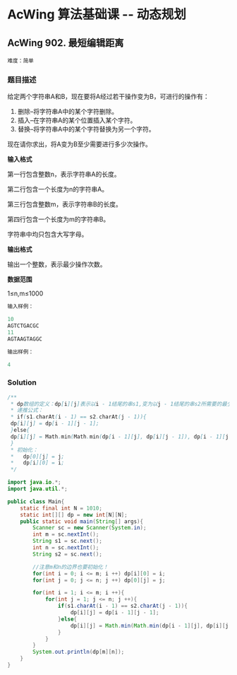 # AcWing 算法基础课 -- 动态规划

## AcWing 902. 最短编辑距离

`难度：简单`

### 题目描述

给定两个字符串A和B，现在要将A经过若干操作变为B，可进行的操作有：

1. 删除–将字符串A中的某个字符删除。
2. 插入–在字符串A的某个位置插入某个字符。
3. 替换–将字符串A中的某个字符替换为另一个字符。

现在请你求出，将A变为B至少需要进行多少次操作。

**输入格式**

第一行包含整数n，表示字符串A的长度。

第二行包含一个长度为n的字符串A。

第三行包含整数m，表示字符串B的长度。

第四行包含一个长度为m的字符串B。

字符串中均只包含大写字母。

**输出格式**

输出一个整数，表示最少操作次数。

**数据范围**

1≤n,m≤1000

```r
输入样例：

10 
AGTCTGACGC
11 
AGTAAGTAGGC

输出样例：

4
```

### Solution

```java
/**
 * dp数组的定义：dp[i][j]表示以i - 1结尾的串s1,变为以j - 1结尾的串s2所需要的最少操作次数.dp[s1.length()][s2.length()];
 * 递推公式：
 * if(s1.charAt(i - 1) == s2.charAt(j - 1)){
 dp[i][j] = dp[i - 1][j - 1];
 }else{
 dp[i][j] = Math.min(Math.min(dp[i - 1][j], dp[i][j - 1]), dp[i - 1][j - 1]) + 1;
 }
 * 初始化：
 *   dp[0][j] = j;
 *   dp[i][0] = i;
 */

import java.io.*;
import java.util.*;

public class Main{
    static final int N = 1010;
    static int[][] dp = new int[N][N];
    public static void main(String[] args){
        Scanner sc = new Scanner(System.in);
        int m = sc.nextInt();
        String s1 = sc.next();
        int n = sc.nextInt();
        String s2 = sc.next();

        //注意m和n的边界也要初始化！
        for(int i = 0; i <= m; i ++) dp[i][0] = i;
        for(int j = 0; j <= n; j ++) dp[0][j] = j;

        for(int i = 1; i <= m; i ++){
            for(int j = 1; j <= n; j ++){
                if(s1.charAt(i - 1) == s2.charAt(j - 1)){
                    dp[i][j] = dp[i - 1][j - 1];
                }else{
                    dp[i][j] = Math.min(Math.min(dp[i - 1][j], dp[i][j - 1]), dp[i - 1][j - 1]) + 1;
                }
            }
        }
        System.out.println(dp[m][n]);
    }
}
```